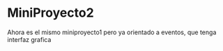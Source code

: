 # MiniProyecto2
Ahora es el mismo miniproyecto1 pero ya orientado a eventos, que tenga interfaz grafica
